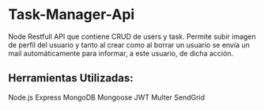 # Task-Manager-Api

Node Restfull API que contiene CRUD de users y task. Permite subir imagen de perfil del usuario y tanto al crear como al borrar un usuario se envía un mail automáticamente para informar, a este usuario, de dicha acción.

## Herramientas Utilizadas:

Node.js Express MongoDB Mongoose JWT Multer SendGrid
